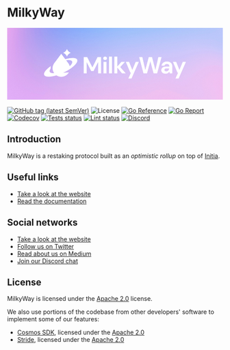 # MilkyWay

[![Website](.img/cover.jpg)](https://milkyway.zone)

[![GitHub tag (latest SemVer)](https://img.shields.io/github/v/tag/milkyway-labs/milkyway)](https://github.com/milkyway-labs/milkyway/releases)
![License](https://img.shields.io/github/license/milkyway-labs/milkyway.svg)
[![Go Reference](https://pkg.go.dev/badge/github.com/milkyway-labs/milkyway/.svg)](https://pkg.go.dev/github.com/milkyway-labs/milkyway/)
[![Go Report](https://goreportcard.com/badge/github.com/milkyway-labs/milkyway)](https://goreportcard.com/report/github.com/milkyway-labs/milkyway)
[![Codecov](https://codecov.io/gh/milkyway-labs/milkyway/branch/main/graph/badge.svg)](https://codecov.io/gh/milkyway-labs/milkyway/branch/main)
[![Tests status](https://github.com/milkyway-labs/milkyway/actions/workflows/test.yml/badge.svg?branch=main)](https://github.com/milkyway-labs/milkyway/actions/workflows/test.yml?query=branch%3Amain+)
[![Lint status](https://github.com/milkyway-labs/milkyway/actions/workflows/lint.yml/badge.svg?branch=main)](https://github.com/milkyway-labs/milkyway/actions/workflows/lint.yml?query=branch%3Amain+)
[![Discord](https://img.shields.io/discord/653856306553159696)](https://discord.com/invite/4ywmNE3tqq)

## Introduction
MilkyWay is a restaking protocol built as an _optimistic rollup_ on top of [Initia](https://initia.xyz/).

## Useful links
- [Take a look at the website](https://milkyway.zone)
- [Read the documentation](https://docs.milkyway.zone)

## Social networks
- [Take a look at the website](https://milkyway.zone)
- [Follow us on Twitter](https://twitter.com/milky_way_zone)
- [Read about us on Medium](https://medium.com/milkyway-zone)
- [Join our Discord chat](https://discord.com/invite/4ywmNE3tqq)

## License
MilkyWay is licensed under the [Apache 2.0](LICENSE) license.

We also use portions of the codebase from other developers' software to implement some of our features:

- [Cosmos SDK](https://github.com/cosmos/cosmos-sdk), licensed under the [Apache 2.0](https://github.com/cosmos/cosmos-sdk?tab=Apache-2.0-1-ov-file)
- [Stride](https://github.com/stride-labs/stride), licensed under the [Apache 2.0](https://github.com/stride-labs/stride?tab=Apache-2.0-1-ov-file)